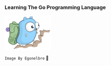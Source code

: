 ### Learning The Go Programming Language
<img width="150px" src="./img/hiking.png">

```Image By Egonelbre``` :wave:
